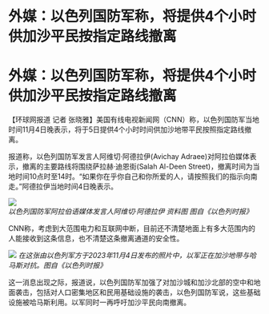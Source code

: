 # 外媒：以色列国防军称，将提供4个小时供加沙平民按指定路线撤离

# 外媒：以色列国防军称，将提供4个小时供加沙平民按指定路线撤离

【环球网报道 记者 张晓雅】美国有线电视新闻网（CNN）称，以色列国防军当地时间11月4日晚表示，将于5日提供4个小时时间供加沙地带平民按照指定路线撤离。

报道称，以色列国防军发言人阿维切·阿德拉伊(Avichay Adraee)对阿拉伯媒体表示，撤离的主要路线将围绕萨拉赫·迪恩街(Salah Al-Deen
Street)，撤离时间为当地时间10点时至14时。“如果你在乎你自己和你所爱的人，请按照我们的指示向南走。”阿德拉伊当地时间4日晚表示。

![](https://inews.gtimg.com/om_bt/Op5dF6z0tbjnHqPRNDfgeHzlgSm0WiGh4x44dEPrK39PQAA/1000)
_以色列国防军阿拉伯语媒体发言人阿维切·阿德拉伊 资料图 图自《以色列时报》_

CNN称，考虑到大范围电力和互联网中断，目前还不清楚地面上有多大范围内的人能接收到这条信息，也不清楚这条撤离通道的安全性。

![](https://inews.gtimg.com/om_bt/Ov5JQVl39bGib3_2EFgYR_tSfttc1wmEp3OQ9tCzDIky8AA/1000)
_在这张由以色列军方于2023年11月4日发布的照片中，以军正在加沙地带与哈马斯对抗。图自《以色列时报》_

这一消息出现之际，报道说，以色列国防军加强了对加沙城和加沙北部的空中和地面袭击，包括对人口密集地区和民用基础设施的袭击，以色列国防军说，这些基础设施被哈马斯利用。以军同时一再呼吁加沙平民向南撤离。

